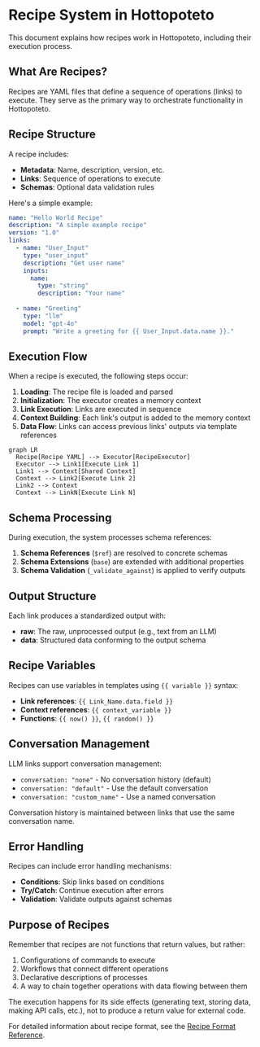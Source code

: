 # Recipe System in Hottopoteto

This document explains how recipes work in Hottopoteto, including their execution process.

## What Are Recipes?

Recipes are YAML files that define a sequence of operations (links) to execute. They serve as the primary way to orchestrate functionality in Hottopoteto.

## Recipe Structure

A recipe includes:

- **Metadata**: Name, description, version, etc.
- **Links**: Sequence of operations to execute
- **Schemas**: Optional data validation rules

Here's a simple example:

```yaml
name: "Hello World Recipe"
description: "A simple example recipe"
version: "1.0"
links:
  - name: "User_Input"
    type: "user_input"
    description: "Get user name"
    inputs:
      name:
        type: "string"
        description: "Your name"
    
  - name: "Greeting"
    type: "llm"
    model: "gpt-4o"
    prompt: "Write a greeting for {{ User_Input.data.name }}."
```

## Execution Flow

When a recipe is executed, the following steps occur:

1. **Loading**: The recipe file is loaded and parsed
2. **Initialization**: The executor creates a memory context
3. **Link Execution**: Links are executed in sequence
4. **Context Building**: Each link's output is added to the memory context
5. **Data Flow**: Links can access previous links' outputs via template references

```mermaid
graph LR
  Recipe[Recipe YAML] --> Executor[RecipeExecutor]
  Executor --> Link1[Execute Link 1]
  Link1 --> Context[Shared Context]
  Context --> Link2[Execute Link 2] 
  Link2 --> Context
  Context --> LinkN[Execute Link N]
```

## Schema Processing

During execution, the system processes schema references:

1. **Schema References** (`$ref`) are resolved to concrete schemas
2. **Schema Extensions** (`base`) are extended with additional properties
3. **Schema Validation** (`_validate_against`) is applied to verify outputs

## Output Structure

Each link produces a standardized output with:

- **raw**: The raw, unprocessed output (e.g., text from an LLM)
- **data**: Structured data conforming to the output schema

## Recipe Variables

Recipes can use variables in templates using `{{ variable }}` syntax:

- **Link references**: `{{ Link_Name.data.field }}`
- **Context references**: `{{ context_variable }}`
- **Functions**: `{{ now() }}`, `{{ random() }}`

## Conversation Management

LLM links support conversation management:

- `conversation: "none"` - No conversation history (default)
- `conversation: "default"` - Use the default conversation
- `conversation: "custom_name"` - Use a named conversation

Conversation history is maintained between links that use the same conversation name.

## Error Handling

Recipes can include error handling mechanisms:

- **Conditions**: Skip links based on conditions
- **Try/Catch**: Continue execution after errors
- **Validation**: Validate outputs against schemas

## Purpose of Recipes

Remember that recipes are not functions that return values, but rather:

1. Configurations of commands to execute
2. Workflows that connect different operations
3. Declarative descriptions of processes
4. A way to chain together operations with data flowing between them

The execution happens for its side effects (generating text, storing data, making API calls, etc.), not to produce a return value for external code.

For detailed information about recipe format, see the [Recipe Format Reference](../reference/recipe-format.md).

